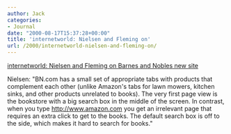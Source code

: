 ```yaml
---
author: Jack
categories:
- Journal
date: "2000-08-17T15:37:28+00:00"
title: 'internetworld: Nielsen and Fleming on'
url: /2000/internetworld-nielsen-and-fleming-on/
---
```


[internetworld: Nielsen and Fleming on Barnes and Nobles new site][1]

Nielsen: "BN.com has a small set of appropriate tabs with products that complement each other (unlike Amazon's tabs for lawn mowers, kitchen sinks, and other products unrelated to books). The very first page view is the bookstore with a big search box in the middle of the screen. In contrast, when you type <http://www.amazon.com> you get an irrelevant page that requires an extra click to get to the books. The default search box is off to the side, which makes it hard to search for books."

 [1]: http://web.archive.org/web/20001118020100/http://www.internetworldnews.com:80/article_bot.asp?inc=081500/8.15.00Decon&issue=8.15.00